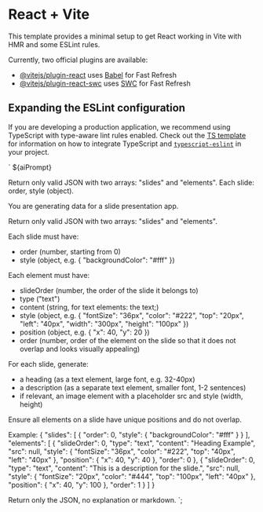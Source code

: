 # React + Vite

This template provides a minimal setup to get React working in Vite with HMR and some ESLint rules.

Currently, two official plugins are available:

- [@vitejs/plugin-react](https://github.com/vitejs/vite-plugin-react/blob/main/packages/plugin-react) uses [Babel](https://babeljs.io/) for Fast Refresh
- [@vitejs/plugin-react-swc](https://github.com/vitejs/vite-plugin-react/blob/main/packages/plugin-react-swc) uses [SWC](https://swc.rs/) for Fast Refresh

## Expanding the ESLint configuration

If you are developing a production application, we recommend using TypeScript with type-aware lint rules enabled. Check out the [TS template](https://github.com/vitejs/vite/tree/main/packages/create-vite/template-react-ts) for information on how to integrate TypeScript and [`typescript-eslint`](https://typescript-eslint.io) in your project.

`
${aiPrompt}

Return only valid JSON with two arrays: "slides" and "elements".
Each slide: order, style (object).

You are generating data for a slide presentation app.

Return only valid JSON with two arrays: "slides" and "elements".

Each slide must have:

- order (number, starting from 0)
- style (object, e.g. { "backgroundColor": "#fff" })

Each element must have:

- slideOrder (number, the order of the slide it belongs to)
- type ("text")
- content (string, for text elements: the text;)
- style (object, e.g. { "fontSize": "36px", "color": "#222", "top": "20px", "left": "40px", "width": "300px", "height": "100px" })
- position (object, e.g. { "x": 40, "y": 20 })
- order (number, order of the element on the slide so that it does not overlap and looks visually appealing)

For each slide, generate:

- a heading (as a text element, large font, e.g. 32-40px)
- a description (as a separate text element, smaller font, 1-2 sentences)
- if relevant, an image element with a placeholder src and style (width, height)

Ensure all elements on a slide have unique positions and do not overlap.

Example:
{
"slides": [
{ "order": 0, "style": { "backgroundColor": "#fff" } }
],
"elements": [
{
"slideOrder": 0,
"type": "text",
"content": "Heading Example",
"src": null,
"style": { "fontSize": "36px", "color": "#222", "top": "40px", "left": "40px" },
"position": { "x": 40, "y": 40 },
"order": 0
},
{
"slideOrder": 0,
"type": "text",
"content": "This is a description for the slide.",
"src": null,
"style": { "fontSize": "20px", "color": "#444", "top": "100px", "left": "40px" },
"position": { "x": 40, "y": 100 },
"order": 1
}
]
}

Return only the JSON, no explanation or markdown.
`;
